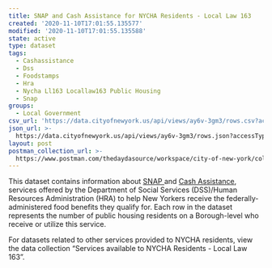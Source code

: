 ```yaml
---
title: SNAP and Cash Assistance for NYCHA Residents - Local Law 163
created: '2020-11-10T17:01:55.135577'
modified: '2020-11-10T17:01:55.135588'
state: active
type: dataset
tags:
  - Cashassistance
  - Dss
  - Foodstamps
  - Hra
  - Nycha Ll163 Locallaw163 Public Housing
  - Snap
groups:
  - Local Government
csv_url: 'https://data.cityofnewyork.us/api/views/ay6v-3gm3/rows.csv?accessType=DOWNLOAD'
json_url: >-
  https://data.cityofnewyork.us/api/views/ay6v-3gm3/rows.json?accessType=DOWNLOAD
layout: post
postman_collection_url: >-
  https://www.postman.com/thedaydasource/workspace/city-of-new-york/collection/15909983-114e3f12-d8b4-45c3-9c58-452b56b46a13
---
```

This dataset contains information about <a href="https://www1.nyc.gov/site/hra/help/snap-benefits-food-program.page">SNAP </a> and <a href="https://www1.nyc.gov/site/hra/help/cash-assistance.page">Cash Assistance</a>, services offered by the Department of Social Services (DSS)/Human Resources Administration (HRA) to help New Yorkers receive the federally-administered food benefits they qualify for. Each row in the dataset represents the number of public housing residents on a Borough-level who receive or utilize this service.

For datasets related to other services provided to NYCHA residents, view the data collection “Services available to NYCHA Residents - Local Law 163”.
